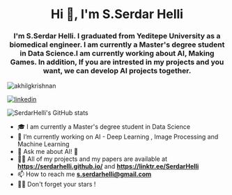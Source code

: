 
<h1 align="center">Hi 👋, I'm S.Serdar Helli</h1>
<h3 align="center">I'm S.Serdar Helli. I graduated from Yeditepe University as a biomedical engineer. I am currently a Master's degree student in Data Science.I am currently working about AI, Making Games. In addition, If you are intrested in my projects and you want, we can develop AI projects together.
</h3>
<p align="left"> <img src="https://komarev.com/ghpvc/?username=SerdarHelli" alt="akhilgkrishnan" /> </p>

[![linkedin](https://img.shields.io/badge/linkedin-%230077B5.svg)](https://www.linkedin.com/in/selahattin-serdar-helli-85bb201a3/)



![SerdarHelli's GitHub stats](https://github-readme-stats.vercel.app/api?username=SerdarHelli&hide=contribs,prs)


- 🎓 I am currently a Master's degree student in Data Science 
- 🔭 I’m currently working on AI - Deep Learning , Image Processing   and Machine Learning 
- 💬 Ask me about AI! 🐍
- 👨‍💻 All of my projects and my papers are available at **https://serdarhelli.github.io/** and **https://linktr.ee/SerdarHelli**
- 📫 How to reach me **s.serdarhelli@gmail.com**
- 🧑‍🚀 Don't forget your stars !

